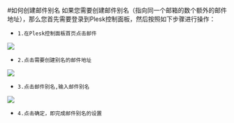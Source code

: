 <!-- --- tag: plesk 邮件 别名 虚拟主机 -->
<!-- --- title: 如何创建邮件别名 -->
#如何创建邮件别名
如果您需要创建邮件别名（指向同一个邮箱的数个额外的邮件地址），那么您首先需要登录到Plesk控制面板，然后按照如下步骤进行操作：

*     1.在Plesk控制面板首页点击邮件

![](http://ww2.sinaimg.cn/large/a74ecc4cjw1dzcvk4ue0xj.jpg)

*     2.点击需要创建别名的邮件地址

![](http://ww1.sinaimg.cn/large/a74e55b4jw1dzcwh812eaj.jpg)

*     3.点击邮件别名,输入邮件别名

![](http://ww3.sinaimg.cn/large/a74ecc4cjw1dzcwko6t83j.jpg)

*     4.点击确定，即完成邮件别名的设置